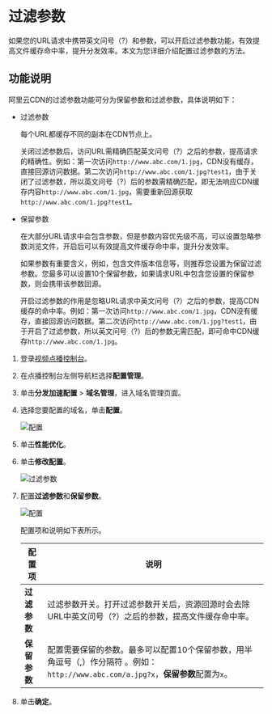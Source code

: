 # 过滤参数

如果您的URL请求中携带英文问号（?）和参数，可以开启过滤参数功能，有效提高文件缓存命中率，提升分发效率。本文为您详细介绍配置过滤参数的方法。

## 功能说明

阿里云CDN的过滤参数功能可分为保留参数和过滤参数，具体说明如下：

-   过滤参数

    每个URL都缓存不同的副本在CDN节点上。

    关闭过滤参数后，访问URL需精确匹配英文问号（?）之后的参数，提高请求的精确性。例如：第一次访问`http://www.abc.com/1.jpg`，CDN没有缓存，直接回源访问数据。第二次访问`http://www.abc.com/1.jpg?test1`，由于关闭了过滤参数，所以英文问号（?）后的参数需精确匹配，即无法响应CDN缓存内容`http://www.abc.com/1.jpg`，需要重新回源获取`http://www.abc.com/1.jpg?test1`。

-   保留参数

    在大部分URL请求中会包含参数，但是参数内容优先级不高，可以设置忽略参数浏览文件，开启后可以有效提高文件缓存命中率，提升分发效率。

    如果参数有重要含义，例如，包含文件版本信息等，则推荐您设置为保留过滤参数。您最多可以设置10个保留参数，如果请求URL中包含您设置的保留参数，则会携带该参数回源。

    开启过滤参数的作用是忽略URL请求中英文问号（?）之后的参数，提高CDN缓存的命中率。例如：第一次访问`http://www.abc.com/1.jpg`，CDN没有缓存，直接回源访问数据。第二次访问`http://www.abc.com/1.jpg?test1`，由于开启了过滤参数，所以英文问号（?）后的参数无需匹配，即可命中CDN缓存`http://www.abc.com/1.jpg`。


1.  登录[视频点播控制台](https://vod.console.aliyun.com/)。

2.  在点播控制台左侧导航栏选择**配置管理**。

3.  单击**分发加速配置** \> **域名管理**，进入域名管理页面。

4.  选择您要配置的域名，单击**配置**。

    ![配置](https://static-aliyun-doc.oss-accelerate.aliyuncs.com/assets/img/zh-CN/1277415061/p180549.png)

5.  单击**性能优化**。

6.  单击**修改配置**。

    ![过滤参数](https://static-aliyun-doc.oss-accelerate.aliyuncs.com/assets/img/zh-CN/1277415061/p181763.png)

7.  配置**过滤参数**和**保留参数**。

    ![配置](https://static-aliyun-doc.oss-accelerate.aliyuncs.com/assets/img/zh-CN/1277415061/p181765.png)

    配置项和说明如下表所示。

    |配置项|说明|
    |---|--|
    |**过滤参数**|过滤参数开关。打开过滤参数开关后，资源回源时会去除URL中英文问号（?）之后的参数，提高文件缓存命中率。|
    |**保留参数**|配置需要保留的参数。最多可以配置10个保留参数，用半角逗号（,）作分隔符 。例如：`http://www.abc.com/a.jpg?x`，**保留参数**配置为`x`。|

8.  单击**确定**。



